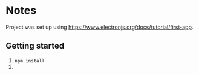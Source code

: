 # Notes

Project was set up using https://www.electronjs.org/docs/tutorial/first-app.

## Getting started

1. `npm install`
1.
